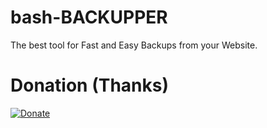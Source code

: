 # bash-BACKUPPER
The best tool for Fast and Easy Backups from your Website. 

# Donation (Thanks)
[![Donate](https://img.shields.io/badge/Donate-PayPal-green.svg)](https://www.paypal.me/bashBACKUPPER)

